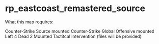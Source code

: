 # rp_eastcoast_remastered_source

What this map requires:

Counter-Strike Source mounted
Counter-Strike Global Offensive mounted
Left 4 Dead 2 Mounted
Tactitcal Intervention (files will be provided)

